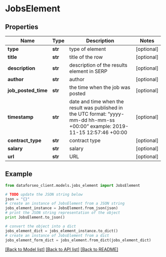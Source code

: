 # JobsElement


## Properties

Name | Type | Description | Notes
------------ | ------------- | ------------- | -------------
**type** | **str** | type of element | [optional] 
**title** | **str** | title of the row | [optional] 
**description** | **str** | description of the results element in SERP | [optional] 
**author** | **str** | author | [optional] 
**job_posted_time** | **str** | the time when the job was posted | [optional] 
**timestamp** | **str** | date and time when the result was published in the UTC format: “yyyy-mm-dd hh-mm-ss +00:00” example: 2019-11-15 12:57:46 +00:00 | [optional] 
**contract_type** | **str** | contract type | [optional] 
**salary** | **str** | salary | [optional] 
**url** | **str** | URL | [optional] 

## Example

```python
from dataforseo_client.models.jobs_element import JobsElement

# TODO update the JSON string below
json = "{}"
# create an instance of JobsElement from a JSON string
jobs_element_instance = JobsElement.from_json(json)
# print the JSON string representation of the object
print JobsElement.to_json()

# convert the object into a dict
jobs_element_dict = jobs_element_instance.to_dict()
# create an instance of JobsElement from a dict
jobs_element_form_dict = jobs_element.from_dict(jobs_element_dict)
```
[[Back to Model list]](../README.md#documentation-for-models) [[Back to API list]](../README.md#documentation-for-api-endpoints) [[Back to README]](../README.md)


